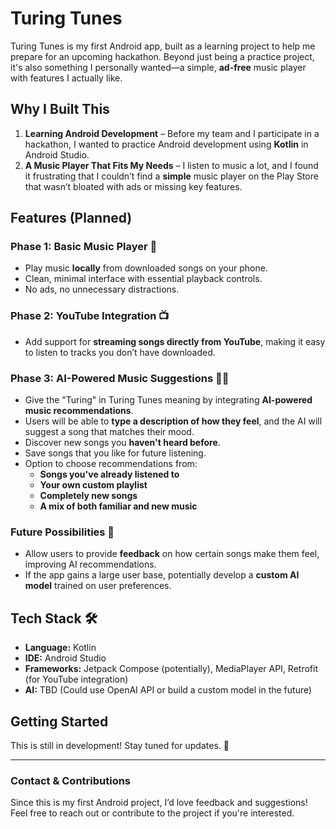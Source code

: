 # Turing Tunes

Turing Tunes is my first Android app, built as a learning project to help me prepare for an upcoming hackathon. Beyond just being a practice project, it's also something I personally wanted—a simple, **ad-free** music player with features I actually like.

## Why I Built This
1. **Learning Android Development** – Before my team and I participate in a hackathon, I wanted to practice Android development using **Kotlin** in Android Studio.
2. **A Music Player That Fits My Needs** – I listen to music a lot, and I found it frustrating that I couldn’t find a **simple** music player on the Play Store that wasn’t bloated with ads or missing key features.

## Features (Planned)
### **Phase 1: Basic Music Player** 🎵
- Play music **locally** from downloaded songs on your phone.
- Clean, minimal interface with essential playback controls.
- No ads, no unnecessary distractions.

### **Phase 2: YouTube Integration** 📺
- Add support for **streaming songs directly from YouTube**, making it easy to listen to tracks you don’t have downloaded.

### **Phase 3: AI-Powered Music Suggestions** 🤖🎶
- Give the "Turing" in Turing Tunes meaning by integrating **AI-powered music recommendations**.
- Users will be able to **type a description of how they feel**, and the AI will suggest a song that matches their mood.
- Discover new songs you **haven't heard before**.
- Save songs that you like for future listening.
- Option to choose recommendations from:
  - **Songs you've already listened to**
  - **Your own custom playlist**
  - **Completely new songs**
  - **A mix of both familiar and new music**

### **Future Possibilities** 🔮
- Allow users to provide **feedback** on how certain songs make them feel, improving AI recommendations.
- If the app gains a large user base, potentially develop a **custom AI model** trained on user preferences.

## Tech Stack 🛠️
- **Language:** Kotlin
- **IDE:** Android Studio
- **Frameworks:** Jetpack Compose (potentially), MediaPlayer API, Retrofit (for YouTube integration)
- **AI:** TBD (Could use OpenAI API or build a custom model in the future)

## Getting Started
This is still in development! Stay tuned for updates. 🚀

---

### **Contact & Contributions**
Since this is my first Android project, I’d love feedback and suggestions! Feel free to reach out or contribute to the project if you're interested.
